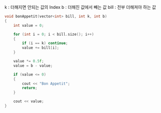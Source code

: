 k : 더해지면 안되는 값의 Index
b : 더해진 값에서 빼는 값
bill : 전부 더해져야 하는 값
```C++
void bonAppetit(vector<int> bill, int k, int b) 
{
	int value = 0;

	for (int i = 0; i < bill.size(); i++)
	{
		if (i == k) continue;
		value += bill[i];
	}

	value *= 0.5f;
	value = b - value;

	if (value <= 0)
	{
		cout << "Bon Appetit";
		return;
	}

	cout << value;
}
```
